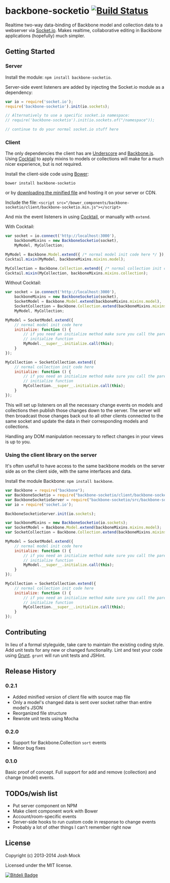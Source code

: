 # backbone-socketio [![Build Status](https://secure.travis-ci.org/JoshMock/backbone-socketio.png?branch=master)](http://travis-ci.org/JoshMock/backbone-socketio)

Realtime two-way data-binding of Backbone model and collection data to a
webserver via [Socket.io](http://socket.io). Makes realtime, collaborative
editing in Backbone applications (hopefully) much simpler.

## Getting Started

### Server
Install the module: `npm install backbone-socketio`.

Server-side event listeners are added by injecting the Socket.io module as a
dependency:

```javascript
var io = require('socket.io');
require('backbone-socketio').init(io.sockets);

// Alternatively to use a specific socket.io namespace:
// require('backbone-socketio').init(io.sockets.of("/namespace"));

// continue to do your normal socket.io stuff here
```



### Client

The only dependencies the client has are
[Underscore](http://documentcloud.github.io/underscore/) and
[Backbone.js](http://documentcloud.github.io/backbone/). Using
[Cocktail](https://github.com/onsi/cocktail) to apply mixins to models or
collections will make for a much nicer experience, but is not required.

Install the client-side code using [Bower](http://bower.io/):

`bower install backbone-socketio`

or by [downloading the minified file](https://github.com/JoshMock/backbone-socketio/blob/master/client/backbone-socketio.min.js) and hosting it on your server or CDN.

Include the file:
`<script src="/bower_components/backbone-socketio/client/backbone-socketio.min.js"></script>`

And mix the event listeners in using
[Cocktail](https://github.com/onsi/cocktail), or manually with `extend`.

With Cocktail:

```javascript
var socket = io.connect('http://localhost:3000'),
    backboneMixins = new BackboneSocketio(socket),
    MyModel, MyCollection;

MyModel = Backbone.Model.extend({ /* normal model init code here */ });
Cocktail.mixin(MyModel, backboneMixins.mixins.model);

MyCollection = Backbone.Collection.extend({ /* normal collection init code here */ });
Cocktail.mixin(MyCollection, backboneMixins.mixins.collection);
```

Without Cocktail:

```javascript
var socket = io.connect('http://localhost:3000'),
    backboneMixins = new BackboneSocketio(socket),
    SocketModel = Backbone.Model.extend(backboneMixins.mixins.model),
    SocketCollection = Backbone.Collection.extend(backboneMixins.mixins.collection),
    MyModel, MyCollection;

MyModel = SocketModel.extend({
    // normal model init code here
    initialize: function () {
        // if you need an initialize method make sure you call the parent's
        // initialize function
        MyModel.__super__.initialize.call(this);
    }
});

MyCollection = SocketCollection.extend({
    // normal collection init code here
    initialize: function () {
        // if you need an initialize method make sure you call the parent's
        // initialize function
        MyCollection.__super__.initialize.call(this);
    }
});
```

This will set up listeners on all the necessary change events on models and
collections then publish those changes down to the server. The server will then
broadcast those changes back out to all other clients connected to the same
socket and update the data in their corresponding models and collections.

Handling any DOM manipulation necessary to reflect changes in your views is up
to you.


### Using the client library on the server

It's often usefull to have access to the same backbone models on the
server side as on the client side, with the same interfaces and data.

Install the module Backbone: `npm install backbone`.

```javascript
var Backbone = require("backbone");
var BackboneSocketio = require("backbone-socketio/client/backbone-socketio-client");
var BackboneSocketioServer = require("backbone-socketio/src/backbone-socketio");
var io = require('socket.io');

BackboneSocketioServer.init(io.sockets);

var backboneMixins = new BackboneSocketio(io.sockets);
var SocketModel = Backbone.Model.extend(backboneMixins.mixins.model);
var SocketCollection = Backbone.Collection.extend(backboneMixins.mixins.collection);

MyModel = SocketModel.extend({
    // normal model init code here
    initialize: function () {
        // if you need an initialize method make sure you call the parent's
        // initialize function
        MyModel.__super__.initialize.call(this);
    }
});

MyCollection = SocketCollection.extend({
    // normal collection init code here
    initialize: function () {
        // if you need an initialize method make sure you call the parent's
        // initialize function
        MyCollection.__super__.initialize.call(this);
    }
});
```


## Contributing
In lieu of a formal styleguide, take care to maintain the existing coding
style. Add unit tests for any new or changed functionality. Lint and test your
code using [Grunt](http://gruntjs.com/). `grunt` will run unit tests and
JSHint.

## Release History

### 0.2.1

- Added minified version of client file with source map file
- Only a model's changed data is sent over socket rather than entire model's
  JSON
- Reorganized file structure
- Rewrote unit tests using Mocha

### 0.2.0

- Support for Backbone.Collection `sort` events
- Minor bug fixes

### 0.1.0

Basic proof of concept. Full support for add and remove (collection) and change
(model) events.

## TODOs/wish list

- Put server component on NPM
- Make client component work with Bower
- Account/room-specific events
- Server-side hooks to run custom code in response to change events
- Probably a lot of other things I can't remember right now

## License
Copyright (c) 2013-2014 Josh Mock

Licensed under the MIT license.


[![Bitdeli Badge](https://d2weczhvl823v0.cloudfront.net/JoshMock/backbone-socketio/trend.png)](https://bitdeli.com/free "Bitdeli Badge")

